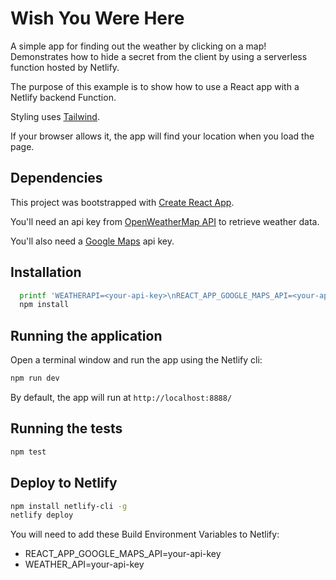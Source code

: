 # Wish You Were Here

A simple app for finding out the weather by clicking on a map! Demonstrates how to hide a secret from the client by using a serverless function hosted by Netlify.

The purpose of this example is to show how to use a React app with a Netlify backend Function.

Styling uses [Tailwind](https://tailwindcss.com/).

If your browser allows it, the app will find your location when you load the page.

## Dependencies

This project was bootstrapped with [Create React App](https://create-react-app.dev/).

You'll need an api key from [OpenWeatherMap API](https://openweathermap.org/api) to retrieve weather data.

You'll also need a [Google Maps](https://developers.google.com/maps/) api key.

## Installation
```sh
  printf 'WEATHERAPI=<your-api-key>\nREACT_APP_GOOGLE_MAPS_API=<your-api-key>' > .env
  npm install
```

## Running the application

Open a terminal window and run the app using the Netlify cli:

```sh
npm run dev
```

By default, the app will run at ```http://localhost:8888/```

## Running the tests

```sh
npm test
```

## Deploy to Netlify

```sh
npm install netlify-cli -g
netlify deploy
```

You will need to add these Build Environment Variables to Netlify:

* REACT_APP_GOOGLE_MAPS_API=your-api-key
* WEATHER_API=your-api-key
